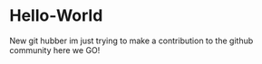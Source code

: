 # Hello-World
New git hubber
im just trying to make a contribution to the github community
here we GO!
